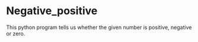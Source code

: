 # Negative_positive
This python program tells us whether the given number is positive, negative or zero.

